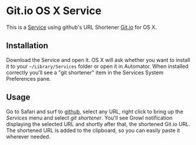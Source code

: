 # Git.io OS X Service

This is a [Service](http://en.wikipedia.org/wiki/Services_menu) using github's URL Shortener [Git.io](https://github.com/blog/985-git-io-github-url-shortener) for OS X.

## Installation

Download the Service and open it. OS X will ask whether you want to install it to your `~/Library/Services` folder or open it in Automator. 
When installed correctly you'll see a "git shortener" item in the Services System Preferences pane.

## Usage

Go to Safari and surf to [github](http://github.com), select any URL, right click to bring up the _Services_ menu and select _git shortener_. 
You'll see Growl notification displaying the selected URL and shortly after that, the shortened Git.io URL.
The shortened URL is added to the clipboard, so you can easily paste it wherever needed.